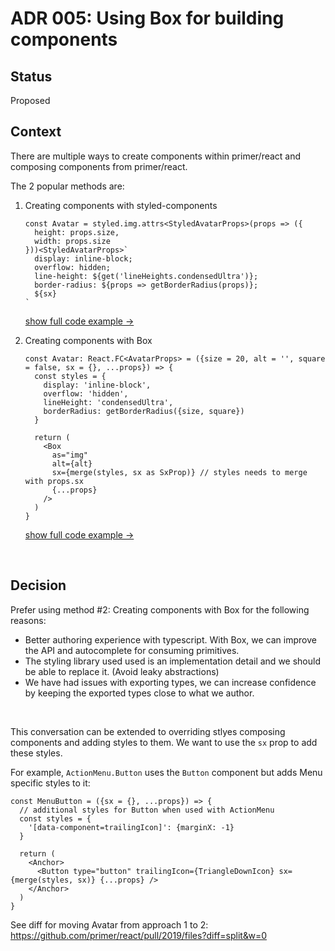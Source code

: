 # ADR 005: Using Box for building components

## Status

Proposed

## Context

There are multiple ways to create components within primer/react and composing components from primer/react.

The 2 popular methods are:

1.  Creating components with styled-components

    ```tsx
    const Avatar = styled.img.attrs<StyledAvatarProps>(props => ({
      height: props.size,
      width: props.size
    }))<StyledAvatarProps>`
      display: inline-block;
      overflow: hidden;
      line-height: ${get('lineHeights.condensedUltra')};
      border-radius: ${props => getBorderRadius(props)};
      ${sx}
    `
    ```

    [show full code example →](https://github.com/primer/react/pull/2019/files?diff=split&w=0)

2.  Creating components with Box

    ```tsx
    const Avatar: React.FC<AvatarProps> = ({size = 20, alt = '', square = false, sx = {}, ...props}) => {
      const styles = {
        display: 'inline-block',
        overflow: 'hidden',
        lineHeight: 'condensedUltra',
        borderRadius: getBorderRadius({size, square})
      }

      return (
        <Box
          as="img"
          alt={alt}
          sx={merge(styles, sx as SxProp)} // styles needs to merge with props.sx
          {...props}
        />
      )
    }
    ```

    [show full code example →](https://github.com/primer/react/pull/2019/files?diff=split&w=0)

&nbsp;

## Decision

Prefer using method #2: Creating components with Box for the following reasons:

- Better authoring experience with typescript. With Box, we can improve the API and autocomplete for consuming primitives.
- The styling library used used is an implementation detail and we should be able to replace it. (Avoid leaky abstractions)
- We have had issues with exporting types, we can increase confidence by keeping the exported types close to what we author.

&nbsp;

This conversation can be extended to overriding stlyes composing components and adding styles to them. We want to use the `sx` prop to add these styles.

For example, `ActionMenu.Button` uses the `Button` component but adds Menu specific styles to it:

```tsx
const MenuButton = ({sx = {}, ...props}) => {
  // additional styles for Button when used with ActionMenu
  const styles = {
    '[data-component=trailingIcon]': {marginX: -1}
  }

  return (
    <Anchor>
      <Button type="button" trailingIcon={TriangleDownIcon} sx={merge(styles, sx)} {...props} />
    </Anchor>
  )
}
```

See diff for moving Avatar from approach 1 to 2: https://github.com/primer/react/pull/2019/files?diff=split&w=0
